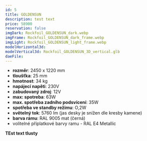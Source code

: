 ```yaml
---
id: 5
title: GOLDENSUN
description: test text
price: 58900
reservation: false
imgDark: Rockfoil_GOLDENSUN_dark.webp
imgFrame: Rockfoil_GOLDENSUN_dark_frame.webp
imgLight: Rockfoil_GOLDENSUN_light_frame.webp
modelHorizontal3d: 
modelVertical3d: Rockfoil_GOLDENSUN_3D_vertical.glb
daeFile: 
---
```

- **rozměr**: 2450 x 1220 mm
- **tloušťka**: 25 mm 
- **hmotnost**: 34 kg
- **napájecí napěti**: 230V 
- **zabudovaný zdroj**: 12V 
- **max: spotreba**: 63W 
- **max. spotřeba zadního podsvícení**: 35W 
- **spotřeba ve standby režimu**: O,2W 
- **světelný tok**: 5760 lm (jas desky je snížen dle kresby kamene) 
- **barva rámu**: RAL 9005 mat (černá) 
- volitelné příplatkové barvy ramu - RAL E4 Metallic

**TEst text tlusty**
